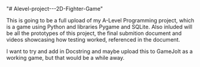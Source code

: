 "# Alevel-project---2D-Fighter-Game" 

This is going to be a full upload of my A-Level Programming project, which is a game using Python and libraries Pygame and SQLite.
Also inluded will be all the prototypes of this project, the final submition document and videos showcasing how testing worked,
referenced in the document.

I want to try and add in Docstring and maybe upload this to GameJolt as a working game, but that would be a while away.
